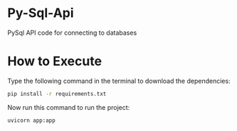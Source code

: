# Py-Sql-Api
PySql API code for connecting to databases

# How to Execute

Type the following command in the terminal to download the dependencies:
```bash
pip install -r requirements.txt
```

Now run this command to run the project:
```bash
uvicorn app:app
```